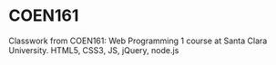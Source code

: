 # COEN161
Classwork from COEN161: Web Programming 1 course at Santa Clara University. HTML5, CSS3, JS, jQuery, node.js
